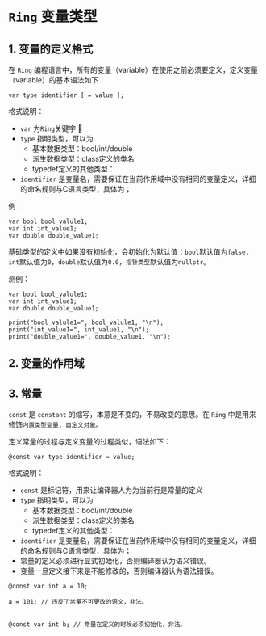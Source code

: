 # ```Ring``` 变量类型


## 1. 变量的定义格式

在 ```Ring``` 编程语言中，所有的变量（variable）在使用之前必须要定义，定义变量（variable）的基本语法如下：

```ring
var type identifier [ = value ];

```

格式说明：
- ```var``` 为```Ring```关键字 📌
- ```type``` 指明类型，可以为
  - 基本数据类型：bool/int/double
  - 派生数据类型：class定义的类名
  - typedef定义的其他类型：
- ```identifier``` 是变量名，需要保证在当前作用域中没有相同的变量定义，详细的命名规则与C语言类型，具体为；


例：
```ring
var bool bool_valule1;
var int int_value1;
var double double_value1;
```

基础类型的定义中如果没有初始化，会初始化为默认值：```bool```默认值为```false```，```int```默认值为```0```，```double```默认值为```0.0```，```指针类型```默认值为```nullptr```。



测例：
```ring
var bool bool_valule1;
var int int_value1;
var double double_value1;

print("bool_valule1=", bool_valule1, "\n");
print("int_value1=", int_value1, "\n");
print("double_value1=", double_value1, "\n");
```


## 2. 变量的作用域


## 3. 常量


```const``` 是 ```constant``` 的缩写，本意是不变的，不易改变的意思。在 ```Ring``` 中是用来修饰```内置类型变量```，```自定义对象```。


定义常量的过程与定义变量的过程类似，语法如下：


```ring
@const var type identifier = value;

```

格式说明：
- ```const``` 是标记符，用来让编译器人为为当前行是常量的定义
- ```type``` 指明类型，可以为
  - 基本数据类型：bool/int/double
  - 派生数据类型：class定义的类名
  - typedef定义的其他类型：
- ```identifier``` 是变量名，需要保证在当前作用域中没有相同的变量定义，详细的命名规则与C语言类型，具体为；
- 常量的定义必须进行显式初始化，否则编译器认为语义错误。
- 变量一旦定义接下来是不能修改的，否则编译器认为语法错误。


```ring
@const var int a = 10;

a = 101; // 违反了常量不可更改的语义，非法。


@const var int b; // 常量在定义的时候必须初始化，非法。

```
